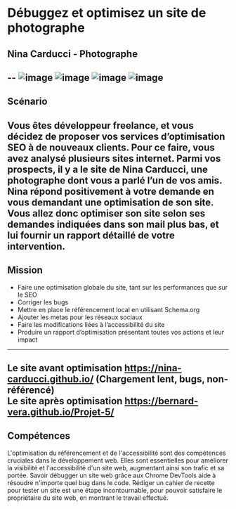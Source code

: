 # Débuggez et optimisez un site de photographe
## Nina Carducci - Photographe  
--
![image](https://img.shields.io/badge/HTML5-E34F26?style=for-the-badge&logo=html5&logoColor=white)
![image](https://img.shields.io/badge/CSS3-1572B6?style=for-the-badge&logo=css3&logoColor=white)
![image](https://img.shields.io/badge/JavaScript-323330?style=for-the-badge&logo=javascript&logoColor=F7DF1E)
![image](https://img.shields.io/badge/Lighthouse-F44B21?style=for-the-badge&logo=Lighthouse&logoColor=white)  
--
## Scénario  
  

Vous êtes développeur freelance, et vous décidez de proposer vos services d’optimisation SEO à de nouveaux clients. Pour ce faire, vous avez analysé plusieurs sites internet. Parmi vos prospects, il y a le site de Nina Carducci, une photographe dont vous a parlé l’un de vos amis. Nina répond positivement à votre demande en vous demandant une optimisation de son site. Vous allez donc optimiser son site selon ses demandes indiquées dans son mail plus bas, et lui fournir un rapport détaillé de votre intervention.  
-- 
## Mission  
* Faire une optimisation globale du site, tant sur les performances que sur le SEO
* Corriger les bugs  
* Mettre en place le référencement local en utilisant Schema.org  
* Ajouter les metas pour les réseaux sociaux  
* Faire les modifications liées à l’accessibilité du site  
* Produire un rapport d’optimisation présentant toutes vos actions et leur impact  
---  
  
  
Le site avant optimisation https://nina-carducci.github.io/ (Chargement lent, bugs, non-référencé)  
Le site après optimisation https://bernard-vera.github.io/Projet-5/  
--  
## Compétences  
L'optimisation du référencement et de l'accessibilité sont des compétences cruciales dans le développement web. Elles sont essentielles pour améliorer la visibilité et l'accessibilité d'un site web, augmentant ainsi son trafic et sa portée. Savoir débugger un site web grâce aux Chrome DevTools aide à résoudre n'importe quel bug dans le code. Rédiger un cahier de recette pour tester un site est une étape incontournable, pour pouvoir satisfaire le propriétaire du site web, en montrant le travail effectué.

